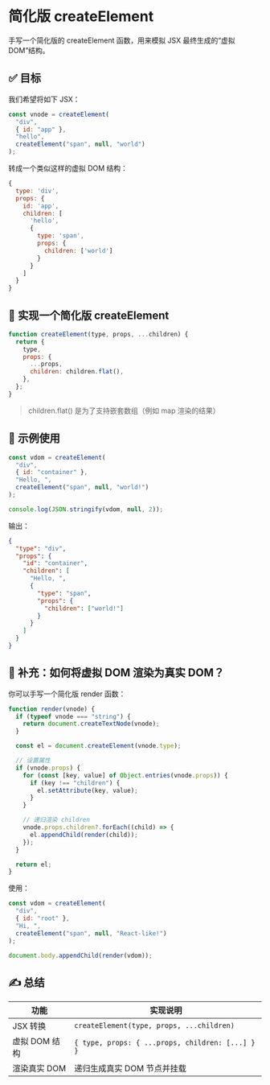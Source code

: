 # 简化版 createElement

手写一个简化版的 createElement 函数，用来模拟 JSX 最终生成的“虚拟 DOM”结构。

## ✅ 目标

我们希望将如下 JSX：

```jsx
const vnode = createElement(
  "div",
  { id: "app" },
  "hello",
  createElement("span", null, "world")
);
```

转成一个类似这样的虚拟 DOM 结构：

```js
{
  type: 'div',
  props: {
    id: 'app',
    children: [
      'hello',
      {
        type: 'span',
        props: {
          children: ['world']
        }
      }
    ]
  }
}
```

## 🧪 实现一个简化版 createElement

```js
function createElement(type, props, ...children) {
  return {
    type,
    props: {
      ...props,
      children: children.flat(),
    },
  };
}
```

> children.flat() 是为了支持嵌套数组（例如 map 渲染的结果）

## 🧩 示例使用

```js
const vdom = createElement(
  "div",
  { id: "container" },
  "Hello, ",
  createElement("span", null, "world!")
);

console.log(JSON.stringify(vdom, null, 2));
```

输出：

```json
{
  "type": "div",
  "props": {
    "id": "container",
    "children": [
      "Hello, ",
      {
        "type": "span",
        "props": {
          "children": ["world!"]
        }
      }
    ]
  }
}
```

## 🔁 补充：如何将虚拟 DOM 渲染为真实 DOM？

你可以手写一个简化版 render 函数：

```js
function render(vnode) {
  if (typeof vnode === "string") {
    return document.createTextNode(vnode);
  }

  const el = document.createElement(vnode.type);

  // 设置属性
  if (vnode.props) {
    for (const [key, value] of Object.entries(vnode.props)) {
      if (key !== "children") {
        el.setAttribute(key, value);
      }
    }

    // 递归渲染 children
    vnode.props.children?.forEach((child) => {
      el.appendChild(render(child));
    });
  }

  return el;
}
```

使用：

```js
const vdom = createElement(
  "div",
  { id: "root" },
  "Hi, ",
  createElement("span", null, "React-like!")
);

document.body.appendChild(render(vdom));
```

## ✍️ 总结

| 功能          | 实现说明                                         |
| ------------- | ------------------------------------------------ |
| JSX 转换      | `createElement(type, props, ...children)`        |
| 虚拟 DOM 结构 | `{ type, props: { ...props, children: [...] } }` |
| 渲染真实 DOM  | 递归生成真实 DOM 节点并挂载                      |
